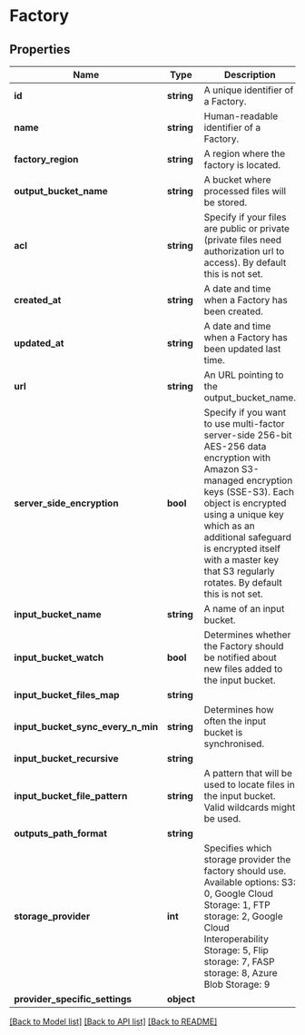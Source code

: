 # Factory

## Properties
Name | Type | Description | Notes
------------ | ------------- | ------------- | -------------
**id** | **string** | A unique identifier of a Factory. | [optional] 
**name** | **string** | Human-readable identifier of a Factory. | [optional] 
**factory_region** | **string** | A region where the factory is located. | [optional] 
**output_bucket_name** | **string** | A bucket where processed files will be stored. | [optional] 
**acl** | **string** | Specify if your files are public or private (private files need authorization url to access). By default this is not set. | [optional] 
**created_at** | **string** | A date and time when a Factory has been created. | [optional] 
**updated_at** | **string** | A date and time when a Factory has been updated last time. | [optional] 
**url** | **string** | An URL pointing to the output_bucket_name. | [optional] 
**server_side_encryption** | **bool** | Specify if you want to use multi-factor server-side 256-bit AES-256 data encryption with Amazon S3-managed encryption keys (SSE-S3). Each object is encrypted using a unique key which as an additional safeguard is encrypted itself with a master key that S3 regularly rotates. By default this is not set. | [optional] 
**input_bucket_name** | **string** | A name of an input bucket. | [optional] 
**input_bucket_watch** | **bool** | Determines whether the Factory should be notified about new files added to the input bucket. | [optional] 
**input_bucket_files_map** | **string** |  | [optional] 
**input_bucket_sync_every_n_min** | **string** | Determines how often the input bucket is synchronised. | [optional] 
**input_bucket_recursive** | **string** |  | [optional] 
**input_bucket_file_pattern** | **string** | A pattern that will be used to locate files in the input bucket. Valid wildcards might be used. | [optional] 
**outputs_path_format** | **string** |  | [optional] 
**storage_provider** | **int** | Specifies which storage provider the factory should use. Available options: S3: 0, Google Cloud Storage: 1, FTP storage: 2, Google Cloud Interoperability Storage: 5, Flip storage: 7, FASP storage: 8, Azure Blob Storage: 9 | [optional] 
**provider_specific_settings** | **object** |  | [optional] 

[[Back to Model list]](../README.md#documentation-for-models) [[Back to API list]](../README.md#documentation-for-api-endpoints) [[Back to README]](../README.md)



